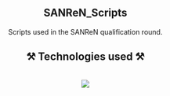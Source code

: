 
<h2 align="center">SANReN_Scripts</h2>
<div align="center">
Scripts used in the SANReN qualification round.
</div>
<h2 align="center">⚒️ Technologies used ⚒️</h2>
<br/>
<div align="center">
    <img src="https://skillicons.dev/icons?i=vscode,python,js" />   
</div>
